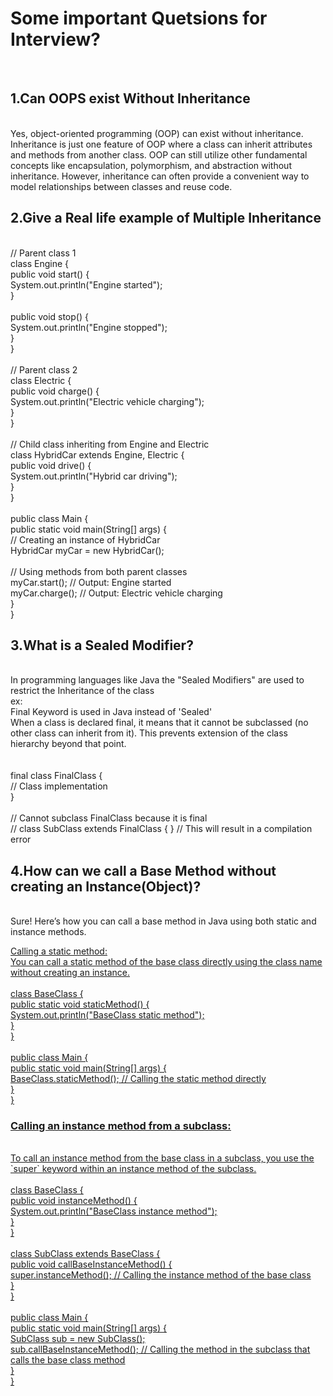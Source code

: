 <h1>Some important Quetsions for Interview?</h1><br>

<h2>⁡⁣⁢⁣1.Can OOPS exist Without Inheritance⁡</h2><br>
Yes, object-oriented programming (OOP) can exist without inheritance. Inheritance is just one feature of OOP where a class can inherit attributes and methods from another class. OOP can still utilize other fundamental concepts like encapsulation, polymorphism, and abstraction without inheritance. However, inheritance can often provide a convenient way to model relationships between classes and reuse code.<br>

<h2>⁡⁣⁢⁣2.Give a Real life example of Multiple Inheritance⁡</h2><br>
// Parent class 1<br>
class Engine {<br>
    public void start() {<br>
        System.out.println("Engine started");<br>
    }<br>
<br>
    public void stop() {<br>
        System.out.println("Engine stopped");<br>
    }<br>
}<br>
<br>
// Parent class 2<br>
class Electric {<br>
    public void charge() {<br>
        System.out.println("Electric vehicle charging");<br>
    }<br>
}<br>
<br>
// Child class inheriting from Engine and Electric<br>
class HybridCar extends Engine, Electric {<br>
    public void drive() {<br>
        System.out.println("Hybrid car driving");<br>
    }<br>
}<br>
<br>
public class Main {<br>
    public static void main(String[] args) {<br>
        // Creating an instance of HybridCar<br>
        HybridCar myCar = new HybridCar();<br>
<br>
        // Using methods from both parent classes<br>
        myCar.start();   // Output: Engine started<br>
        myCar.charge();  // Output: Electric vehicle charging<br>
    }<br>
}<br>

<h2>⁡⁣⁢⁣3.What is a Sealed Modifier?⁡</h2><br>
In programming languages like Java the "Sealed Modifiers" are used to restrict the Inheritance of the class<br>
ex:<br>
Final Keyword is used in Java instead of 'Sealed'<br>
When a class is declared final, it means that it cannot be subclassed (no other class can inherit from it). This prevents extension of the class hierarchy beyond that point.<br>
<br><br>
final class FinalClass {<br>
    // Class implementation<br>
}<br>
<br>
// Cannot subclass FinalClass because it is final<br>
// class SubClass extends FinalClass { } // This will result in a compilation error<br>

<h2>⁡⁣⁢⁣4.⁡⁡⁣⁢⁣How can we call a Base Method without creating an Instance(Object)?⁡</h2><br>
Sure! Here’s how you can call a base method in Java using both static and instance methods.<br>

<u>Calling a static method:<u><br>
You can call a static method of the base class directly using the class name without creating an instance.<br>
<br>
class BaseClass {<br>
    public static void staticMethod() {<br>
        System.out.println("BaseClass static method");<br>
    }<br>
}<br>
<br>
public class Main {<br>
    public static void main(String[] args) {<br>
        BaseClass.staticMethod();  // Calling the static method directly<br>
    }<br>
}<br>

<h3>Calling an instance method from a subclass:</h3><br>
To call an instance method from the base class in a subclass, you use the `super` keyword within an instance method of the subclass.<br>
<br>
class BaseClass {<br>
    public void instanceMethod() {<br>
        System.out.println("BaseClass instance method");<br>
    }<br>
}<br>
<br>
class SubClass extends BaseClass {<br>
    public void callBaseInstanceMethod() {<br>
        super.instanceMethod();  // Calling the instance method of the base class<br>
    }<br>
}<br>
<br>
public class Main {<br>
    public static void main(String[] args) {<br>
        SubClass sub = new SubClass();<br>
        sub.callBaseInstanceMethod();  // Calling the method in the subclass that calls the base class method<br>
    }<br>
}<br>

